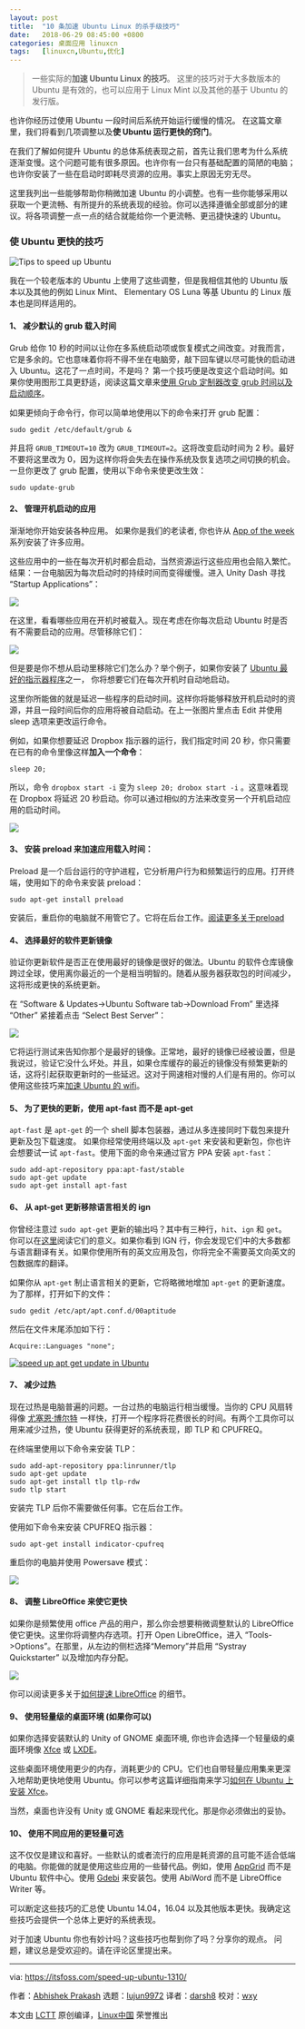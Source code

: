 ```yaml
---
layout: post
title:	"10 条加速 Ubuntu Linux 的杀手级技巧"
date:	2018-06-29 08:45:00 +0800 
categories:	桌面应用 linuxcn 
tags:	[linuxcn,Ubuntu,优化]
---
```




> 
> 一些实际的**加速 Ubuntu Linux 的技巧**。 这里的技巧对于大多数版本的 Ubuntu 是有效的，也可以应用于 Linux Mint 以及其他的基于 Ubuntu 的发行版。
> 
> 
> 


也许你经历过使用 Ubuntu 一段时间后系统开始运行缓慢的情况。 在这篇文章里，我们将看到几项调整以及**使 Ubuntu 运行更快的窍门**。


在我们了解如何提升 Ubuntu 的总体系统表现之前，首先让我们思考为什么系统逐渐变慢。这个问题可能有很多原因。也许你有一台只有基础配置的简陋的电脑；也许你安装了一些在启动时即耗尽资源的应用。事实上原因无穷无尽。


这里我列出一些能够帮助你稍微加速 Ubuntu 的小调整。也有一些你能够采用以获取一个更流畅、有所提升的系统表现的经验。你可以选择遵循全部或部分的建议。将各项调整一点一点的结合就能给你一个更流畅、更迅捷快速的 Ubuntu。


### 使 Ubuntu 更快的技巧


![Tips to speed up Ubuntu](/Asserts/Images//attachment/album/201806/29/084505zm0hjcwjlkpa0w8m.jpg)


我在一个较老版本的 Ubuntu 上使用了这些调整，但是我相信其他的 Ubuntu 版本以及其他的例如 Linux Mint、 Elementary OS Luna 等基 Ubuntu 的 Linux 版本也是同样适用的。


#### 1、 减少默认的 grub 载入时间


Grub 给你 10 秒的时间以让你在多系统启动项或恢复模式之间改变。对我而言，它是多余的。它也意味着你将不得不坐在电脑旁，敲下回车键以尽可能快的启动进入 Ubuntu。这花了一点时间，不是吗？ 第一个技巧便是改变这个启动时间。如果你使用图形工具更舒适，阅读这篇文章来[使用 Grub 定制器改变 grub 时间以及启动顺序](https://itsfoss.com/windows-default-os-dual-boot-ubuntu-1304-easy/ "Make Windows Default OS In Dual Boot With Ubuntu 13.04: The Easy Way")。


如果更倾向于命令行，你可以简单地使用以下的命令来打开 grub 配置：



```
sudo gedit /etc/default/grub &

```

并且将 `GRUB_TIMEOUT=10` 改为 `GRUB_TIMEOUT=2`。这将改变启动时间为 2 秒。最好不要将这里改为 0，因为这样你将会失去在操作系统及恢复选项之间切换的机会。一旦你更改了 grub 配置，使用以下命令来使更改生效：



```
sudo update-grub

```

#### 2、 管理开机启动的应用


渐渐地你开始安装各种应用。 如果你是我们的老读者, 你也许从 [App of the week](https://itsfoss.com/tag/app-of-the-week/) 系列安装了许多应用。


这些应用中的一些在每次开机时都会启动，当然资源运行这些应用也会陷入繁忙。结果：一台电脑因为每次启动时的持续时间而变得缓慢。进入 Unity Dash 寻找 “Startup Applications”：


![](/Asserts/Images//attachment/album/201806/29/084506eygjgge7y2fkz3f1.jpg)


在这里，看看哪些应用在开机时被载入。现在考虑在你每次启动 Ubuntu 时是否有不需要启动的应用。尽管移除它们：


![](/Asserts/Images//attachment/album/201806/29/084507t1djdzl1odfo9f1d.jpg)


但是要是你不想从启动里移除它们怎么办？举个例子，如果你安装了 [Ubuntu 最好的指示器程序](https://itsfoss.com/best-indicator-applets-ubuntu/ "7 Best Indicator Applets For Ubuntu 13.10")之一， 你将想要它们在每次开机时自动地启动。


这里你所能做的就是延迟一些程序的启动时间。这样你将能够释放开机启动时的资源，并且一段时间后你的应用将被自动启动。在上一张图片里点击 Edit 并使用 sleep 选项来更改运行命令。


例如，如果你想要延迟 Dropbox 指示器的运行，我们指定时间 20 秒，你只需要在已有的命令里像这样**加入一个命令**：



```
sleep 20;

```

所以，命令 `dropbox start -i` 变为 `sleep 20; drobox start -i` 。这意味着现在 Dropbox 将延迟 20 秒启动。你可以通过相似的方法来改变另一个开机启动应用的启动时间。


![](/Asserts/Images//attachment/album/201806/29/084508jo9ggga5v58ivirv.jpg)


#### 3、 安装 preload 来加速应用载入时间：


Preload 是一个后台运行的守护进程，它分析用户行为和频繁运行的应用。打开终端，使用如下的命令来安装 preload：



```
sudo apt-get install preload

```

安装后，重启你的电脑就不用管它了。它将在后台工作。[阅读更多关于preload](https://itsfoss.com/improve-application-startup-speed-with-preload-in-ubuntu/ "Improve Application Startup Speed With Preload in Ubuntu")


#### 4、 选择最好的软件更新镜像


验证你更新软件是否正在使用最好的镜像是很好的做法。Ubuntu 的软件仓库镜像跨过全球，使用离你最近的一个是相当明智的。随着从服务器获取包的时间减少，这将形成更快的系统更新。


在 “Software & Updates->Ubuntu Software tab->Download From” 里选择 “Other” 紧接着点击 “Select Best Server”：


![](/Asserts/Images//attachment/album/201806/29/084509kg7widyxoadhf4ix.jpg)


它将运行测试来告知你那个是最好的镜像。正常地，最好的镜像已经被设置，但是我说过，验证它没什么坏处。并且，如果仓库缓存的最近的镜像没有频繁更新的话，这将引起获取更新时的一些延迟。这对于网速相对慢的人们是有用的。你可以使用这些技巧来[加速 Ubuntu 的 wifi](https://itsfoss.com/speed-up-slow-wifi-connection-ubuntu/ "Speed Up Slow WiFi Connection In Ubuntu 13.04")。


#### 5、 为了更快的更新，使用 apt-fast 而不是 apt-get


`apt-fast` 是 `apt-get` 的一个 shell 脚本包装器，通过从多连接同时下载包来提升更新及包下载速度。 如果你经常使用终端以及 `apt-get` 来安装和更新包，你也许会想要试一试 `apt-fast`。使用下面的命令来通过官方 PPA 安装 `apt-fast`：



```
sudo add-apt-repository ppa:apt-fast/stable
sudo apt-get update
sudo apt-get install apt-fast

```

#### 6、 从 apt-get 更新移除语言相关的 ign


你曾经注意过 `sudo apt-get` 更新的输出吗？其中有三种行，`hit`、`ign` 和 `get`。 你可以在[这里](http://ubuntuforums.org/showthread.php?t=231300)阅读它们的意义。如果你看到 IGN 行，你会发现它们中的大多数都与语言翻译有关。如果你使用所有的英文应用及包，你将完全不需要英文向英文的包数据库的翻译。


如果你从 `apt-get` 制止语言相关的更新，它将略微地增加 `apt-get` 的更新速度。为了那样，打开如下的文件：



```
sudo gedit /etc/apt/apt.conf.d/00aptitude

```

然后在文件末尾添加如下行：



```
Acquire::Languages "none";

```

[![speed up apt get update in Ubuntu](/Asserts/Images//attachment/album/201806/29/084510yvpjukzlj60vlvvs.jpg)](https://itsfoss.com/wp-content/uploads/2014/01/ign_language-apt_get_update.jpeg)


#### 7、 减少过热


现在过热是电脑普遍的问题。一台过热的电脑运行相当缓慢。当你的 CPU 风扇转得像 [尤塞恩·博尔特](http://en.wikipedia.org/wiki/Usain_Bolt) 一样快，打开一个程序将花费很长的时间。有两个工具你可以用来减少过热，使 Ubuntu 获得更好的系统表现，即 TLP 和 CPUFREQ。


在终端里使用以下命令来安装 TLP：



```
sudo add-apt-repository ppa:linrunner/tlp
sudo apt-get update
sudo apt-get install tlp tlp-rdw
sudo tlp start

```

安装完 TLP 后你不需要做任何事。它在后台工作。


使用如下命令来安装 CPUFREQ 指示器：



```
sudo apt-get install indicator-cpufreq

```

重启你的电脑并使用 Powersave 模式：


![](/Asserts/Images//attachment/album/201806/29/084512r2mx2tshm58qq6cs.jpg)


#### 8、 调整 LibreOffice 来使它更快


如果你是频繁使用 office 产品的用户，那么你会想要稍微调整默认的 LibreOffice 使它更快。这里你将调整内存选项。打开 Open LibreOffice，进入 “Tools->Options”。在那里，从左边的侧栏选择“Memory”并启用 “Systray Quickstarter” 以及增加内存分配。


![](/Asserts/Images//attachment/album/201806/29/084513kjtttzwfaatsspxf.jpg)


你可以阅读更多关于[如何提速 LibreOffice](https://itsfoss.com/speed-libre-office-simple-trick/ "Speed Up LibreOffice With This Simple Trick") 的细节。


#### 9、 使用轻量级的桌面环境 (如果你可以)


如果你选择安装默认的 Unity of GNOME 桌面环境, 你也许会选择一个轻量级的桌面环境像 [Xfce](https://xfce.org/) 或 [LXDE](https://lxde.org/)。


这些桌面环境使用更少的内存，消耗更少的 CPU。它们也自带轻量应用集来更深入地帮助更快地使用 Ubuntu。你可以参考这篇详细指南来学习[如何在 Ubuntu 上安装 Xfce](https://itsfoss.com/install-xfce-desktop-xubuntu/)。


当然，桌面也许没有 Unity 或 GNOME 看起来现代化。那是你必须做出的妥协。


#### 10、 使用不同应用的更轻量可选


这不仅仅是建议和喜好。一些默认的或者流行的应用是耗资源的且可能不适合低端的电脑。你能做的就是使用这些应用的一些替代品。例如，使用 [AppGrid](https://itsfoss.com/app-grid-lighter-alternative-ubuntu-software-center/ "App Grid: Lighter Alternative Of Ubuntu Software Center") 而不是 Ubuntu 软件中心。使用 [Gdebi](https://itsfoss.com/install-deb-files-easily-and-quickly-in-ubuntu-12-10-quick-tip/ "Install .deb Files Easily And Quickly In Ubuntu 12.10 [Quick Tip]") 来安装包。使用 AbiWord 而不是 LibreOffice Writer 等。


可以断定这些技巧的汇总使 Ubuntu 14.04，16.04 以及其他版本更快。我确定这些技巧会提供一个总体上更好的系统表现。


对于加速 Ubuntu 你也有妙计吗？这些技巧也帮到你了吗？分享你的观点。 问题，建议总是受欢迎的。请在评论区里提出来。




---


via: <https://itsfoss.com/speed-up-ubuntu-1310/>


作者：[Abhishek Prakash](https://itsfoss.com/author/abhishek/) 选题：[lujun9972](https://github.com/lujun9972) 译者：[darsh8](https://github.com/darsh8) 校对：[wxy](https://github.com/wxy)


本文由 [LCTT](https://github.com/LCTT/TranslateProject) 原创编译，[Linux中国](https://linux.cn/) 荣誉推出
